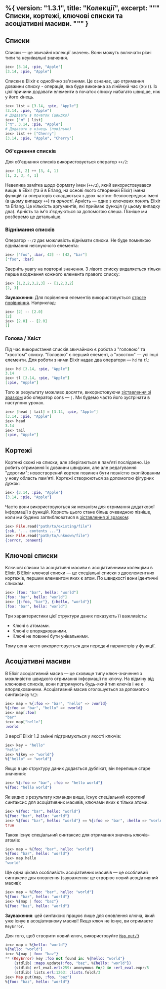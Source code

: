 %{
  version: "1.3.1",
  title: "Колекції",
  excerpt: """
  Списки, кортежі, ключові списки та асоціативні масиви.
  """
}
---

## Списки

Списки — це звичайні колекції значень.
Вони можуть включати різні типи та неунікальні значення.

```elixir
iex> [3.14, :pie, "Apple"]
[3.14, :pie, "Apple"]
```

Списки в Elixir є однобічно зв'язними.
Це означає, що отримання довжини списку - операція, яка буде виконана за лінійний час (`O(n)`).
Із цієї причини додавати елементи в початок списку набагато швидше, ніж у його кінець.

```elixir
iex> list = [3.14, :pie, "Apple"]
[3.14, :pie, "Apple"]
# Додавати в початок (швидко)
iex> ["π" | list]
["π", 3.14, :pie, "Apple"]
# Додавати в кінець (повільно)
iex> list ++ ["Cherry"]
[3.14, :pie, "Apple", "Cherry"]
```

### Об'єднання списків

Для об'єднання списків використовується оператор `++/2`:

```elixir
iex> [1, 2] ++ [3, 4, 1]
[1, 2, 3, 4, 1]
```

Невелика замітка щодо формату імен (`++/2`), який використовувався вище: в
Elixir (та й в Erlang, на основі якого створений Elixir) імена функцій та
операторів складаються з двох частин: безпосередньо імені (в цьому випадку `++`)
та _арності_. Арність — одне з ключових понять Elixir та Erlang. Це
кількість аргументів, які приймає функція (у цьому випадку два). Арність та ім'я
з'єднуються за допомогою слешa. Пізніше ми розберемо це детальніше.

### Віднімання списків

Оператор `--/2` дає можливість віднімати списки. Не буде помилкою віднімання неіснуючого елемента:

```elixir
iex> ["foo", :bar, 42] -- [42, "bar"]
["foo", :bar]
```

Зверніть увагу на повторні значення.
З лівого списку видаляється тільки перше входження кожного елемента правого списку:

```elixir
iex> [1,2,2,3,2,3] -- [1,2,3,2]
[2, 3]
```

**Зауваження:** Для порівняння елементів використовується [строге порівняння](/uk/lessons/basics/basics#Порівняння).
Наприклад:

```elixir
iex> [2] -- [2.0]
[2]
iex> [2.0] -- [2.0]
[]
```

### Голова / Хвіст

Під час використання списків звичайною є робота з "головою" та "хвостом" списку.
"Головою" є перший елемент, а "хвостом" — усі інші елементи.
Для роботи з ними Elixir надає два оператори — `hd` та `tl`:

```elixir
iex> hd [3.14, :pie, "Apple"]
3.14
iex> tl [3.14, :pie, "Apple"]
[:pie, "Apple"]
```

Того ж результату можливо досягти, використовуючи [зіставлення зі зразком](/uk/lessons/basics/pattern_matching)
aбо оператор cons — `|`. Ми будемо часто його зустрічати в наступних уроках.

```elixir
iex> [head | tail] = [3.14, :pie, "Apple"]
[3.14, :pie, "Apple"]
iex> head
3.14
iex> tail
[:pie, "Apple"]
```

## Кортежі

Кортежі схожі на списки, але зберігаються в пам'яті послідовно.
Це робить отримання їх довжини швидким, але але редагування "дорогим";
новостворений кортеж повинен бути повністю cкопійованим у нову область пам'яті.
Кортежі створюються за допомогою фігурних дужок:

```elixir
iex> {3.14, :pie, "Apple"}
{3.14, :pie, "Apple"}
```

Часто вони використовуються як механізм для отримання додаткової інформації з функцій.
Користь цього стане більш очевидною пізніше, коли ми будемо заглиблюватися в
[зіставлення зі зразком](/uk/lessons/basics/pattern_matching):

```elixir
iex> File.read("path/to/existing/file")
{:ok, "... contents ..."}
iex> File.read("path/to/unknown/file")
{:error, :enoent}
```

## Ключові списки

Ключові списки та асоціативні масиви є асоціативнними колекціми в Elixir.
В Elixir ключові списки — це спеціальні списки з двоелементних кортежів,
першим елементом яких є атом. По швидкості вони ідентичні спискам.

```elixir
iex> [foo: "bar", hello: "world"]
[foo: "bar", hello: "world"]
iex> [{:foo, "bar"}, {:hello, "world"}]
[foo: "bar", hello: "world"]
```

Три характеристики цієї структури даних показують її важливість:

+ Ключі є атомами.
+ Ключі є впорядкованими.
+ Ключі не повинні бути унікальними.

Тому вона часто використовується для передачі параметрів у функції.

## Асоціативні масиви

В Elixir асоціативний масив — це сховище типу ключ-значення з можливістю швидкого отримання
інформації по ключу. На відміну від ключових списків, вони підтримують будь-який тип ключів і не є
впорядкованими. Асоціативний масив оголошується за допомогою синтаксису `%{}`:

```elixir
iex> map = %{:foo => "bar", "hello" => :world}
%{:foo => "bar", "hello" => :world}
iex> map[:foo]
"bar"
iex> map["hello"]
:world
```

З версії Elixir 1.2 змінні підтримуються у якості ключів:

```elixir
iex> key = "hello"
"hello"
iex> %{key => "world"}
%{"hello" => "world"}
```

Якщо в цю структуру даних додається дублікат, він перепише старе значення:

```elixir
iex> %{:foo => "bar", :foo => "hello world"}
%{foo: "hello world"}
```

Як видно з результату команди вище, існує спеціальний короткий синтаксис для асоціативних масивів,
ключами яких є тільки атоми:

```elixir
iex> %{foo: "bar", hello: "world"}
%{foo: "bar", hello: "world"}
iex> %{foo: "bar", hello: "world"} == %{:foo => "bar", :hello => "world"}
true
```

Також існує спеціальний синтаксис для отримання значень ключів-атомів:

```elixir
iex> map = %{foo: "bar", hello: "world"}
%{foo: "bar", hello: "world"}
iex> map.hello
"world"
```

Ще одна цікава особливість асоціативних масивів — це особливий синтаксис для оновлення
(зауваження: це створює новий асоціативний масив):

```elixir
iex> map = %{foo: "bar", hello: "world"}
%{foo: "bar", hello: "world"}
iex> %{map | foo: "baz"}
%{foo: "baz", hello: "world"}
```

**Зауваження**: цей синтаксис працює лише для оновлення ключа, який уже існує в асоціативному
масиві! Якщо ключ не існує, ви отримаєте `KeyError`.

Для того, щоб створити новий ключ, використовуйте [`Map.put/3`](https://hexdocs.pm/elixir/Map.html#put/3)

```elixir
iex> map = %{hello: "world"}
%{hello: "world"}
iex> %{map | foo: "baz"}
** (KeyError) key :foo not found in: %{hello: "world"}
    (stdlib) :maps.update(:foo, "baz", %{hello: "world"})
    (stdlib) erl_eval.erl:259: anonymous fn/2 in :erl_eval.expr/5
    (stdlib) lists.erl:1263: :lists.foldl/3
iex> Map.put(map, :foo, "baz")
%{foo: "baz", hello: "world"}
```
